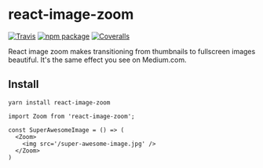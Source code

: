 # react-image-zoom

[![Travis][build-badge]][build]
[![npm package][npm-badge]][npm]
[![Coveralls][coveralls-badge]][coveralls]

React image zoom makes transitioning from thumbnails to fullscreen images beautiful. It's the same effect you see on Medium.com.

## Install
```
yarn install react-image-zoom
```

[build-badge]: https://img.shields.io/travis/user/repo/master.png?style=flat-square
[build]: https://travis-ci.org/user/repo

[npm-badge]: https://img.shields.io/npm/v/npm-package.png?style=flat-square
[npm]: https://www.npmjs.org/package/npm-package

[coveralls-badge]: https://img.shields.io/coveralls/user/repo/master.png?style=flat-square
[coveralls]: https://coveralls.io/github/user/repo

```
import Zoom from 'react-image-zoom';

const SuperAwesomeImage = () => (
  <Zoom>
    <img src='/super-awesome-image.jpg' />
  </Zoom>
)
```